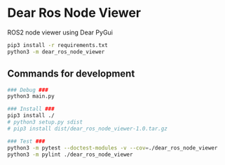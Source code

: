 # Dear Ros Node Viewer
ROS2 node viewer using Dear PyGui 

```sh
pip3 install -r requirements.txt
python3 -m dear_ros_node_viewer

```


## Commands for development
```sh
### Debug ###
python3 main.py

### Install ###
pip3 install ./
# python3 setup.py sdist
# pip3 install dist/dear_ros_node_viewer-1.0.tar.gz

### Test ###
python3 -m pytest --doctest-modules -v --cov=./dear_ros_node_viewer
python3 -m pylint ./dear_ros_node_viewer
```
